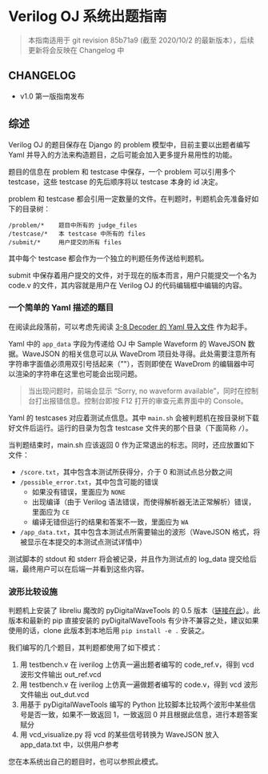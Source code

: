 # Verilog OJ 系统出题指南

> 本指南适用于 git revision 85b71a9 (截至 2020/10/2 的最新版本），后续更新将会反映在 Changelog 中

## CHANGELOG

- v1.0 第一版指南发布

## 综述

Verilog OJ 的题目保存在 Django 的 problem 模型中，目前主要以出题者编写 Yaml 并导入的方法来构造题目，之后可能会加入更多提升易用性的功能。

题目的信息在 problem 和 testcase 中保存，一个 problem 可以引用多个 testcase，这些 testcase 的先后顺序将以 testcase 本身的 id 决定。

problem 和 testcase 都会引用一定数量的文件。在判题时，判题机会先准备好如下的目录树：

```
/problem/*    题目中所有的 judge_files
/testcase/*   本 testcase 中所有的 files
/submit/*     用户提交的所有 files
```

其中每个 testcase 都会作为一个独立的判题任务传送给判题机。

submit 中保存着用户提交的文件，对于现在的版本而言，用户只能提交一个名为 code.v 的文件，其内容就是用户在 Verilog OJ 的代码编辑框中编辑的内容。

### 一个简单的 Yaml 描述的题目

在阅读此段落前，可以考虑先阅读 [3-8 Decoder 的 Yaml 导入文件](https://github.com/lluckydog/Verilog-OJ/blob/ad8232c2e182b4eb7150b9a3a4b285992c796eef/assets/decoder_38.yml) 作为起手。

Yaml 中的 `app_data` 字段为传递给 OJ 中 Sample Waveform 的 WaveJSON 数据。WaveJSON 的相关信息可以从 WaveDrom 项目处寻得。此处需要注意所有字符串字面值必须用双引号括起来（""），否则即使在 WaveDrom 的编辑器中可以渲染的字符串在这里也可能会出现问题。

> 当出现问题时，前端会显示 “Sorry, no waveform available”，同时在控制台打出报错信息。控制台即按 F12 打开的审查元素界面中的 Console。

Yaml 的 testcases 对应着测试点信息。其中 `main.sh` 会被判题机在按目录树下载好文件后运行。运行的目录为包含 testcase 文件夹的那个目录（下面简称 `/`）。

当判题结束时，main.sh 应该返回 0 作为正常退出的标志。同时，还应放置如下文件：

- `/score.txt`，其中包含本测试所获得分，介于 0 和测试点总分数之间
- `/possible_error.txt`，其中包含可能的错误
  - 如果没有错误，里面应为 `NONE`
  - 出现编译（由于 Verilog 语法错误，而使得解析器无法正常解析）错误，里面应为 `CE`
  - 编译无错但运行的结果和答案不一致，里面应为 `WA`
- `/app_data.txt`，其中包含本测试点所需要输出的波形（WaveJSON 格式，将被显示在本提交的本测试点测试详情中）

测试脚本的 stdout 和 stderr 将会被记录，并且作为测试点的 log_data 提交给后端，最终用户可以在后端一并看到这些内容。

### 波形比较设施

判题机上安装了 libreliu 魔改的 pyDigitalWaveTools 的 0.5 版本（[链接在此](https://github.com/libreliu/pyDigitalWaveTools)）。此版本和最新的 pip 直接安装的 pyDigitalWaveTools 有少许不兼容之处，建议如果使用的话，clone 此版本到本地后用 `pip install -e .` 安装之。

我们编写的几个题目，其判题都使用了如下模式：
1. 用 testbench.v 在 iverilog 上仿真一遍出题者编写的 code_ref.v，得到 vcd 波形文件输出 out_ref.vcd
2. 用 testbench.v 在 iverilog 上仿真一遍做题者编写的 code.v，得到 vcd 波形文件输出 out_dut.vcd
3. 用基于 pyDigitalWaveTools 编写的 Python 比较脚本比较两个波形中某些信号是否一致，如果不一致返回 1，一致返回 0
   并且根据此信息，进行本题答案赋分
4. 用 vcd_visualize.py 将 vcd 的某些信号转换为 WaveJSON 放入 app_data.txt 中，以供用户参考

您在本系统出自己的题目时，也可以参照此模式。
